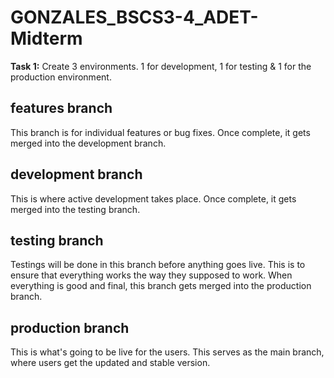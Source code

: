# GONZALES_BSCS3-4_ADET-Midterm
**Task 1:**
Create 3 environments. 1 for development, 1 for testing & 1 for the production environment.  
## features branch 
This branch is for individual features or bug fixes. Once complete, it gets merged into the development branch.  
## development branch
This is where active development takes place. Once complete, it gets merged into the testing branch.  
## testing branch
Testings will be done in this branch before anything goes live. This is to ensure that everything works the way they supposed to work. When everything is good and final, this branch gets merged into the production branch.  
## production branch 
This is what's going to be live for the users. This serves as the main branch, where users get the updated and stable version.  

